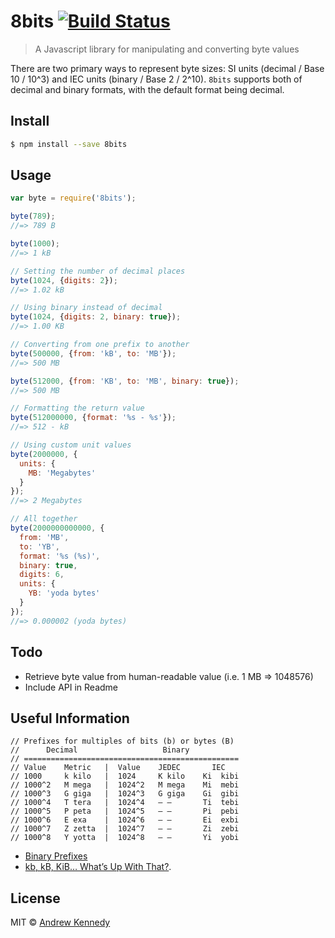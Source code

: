 # 8bits [![Build Status](https://travis-ci.org/akenn/8bits.svg?branch=master)](https://travis-ci.org/akenn/8bits)

> A Javascript library for manipulating and converting byte values

There are two primary ways to represent byte sizes: SI units (decimal / Base 10 / 10^3) and IEC units (binary / Base 2 / 2^10). `8bits` supports both of decimal and binary formats, with the default format being decimal.

## Install

```sh
$ npm install --save 8bits
```

## Usage

```js
var byte = require('8bits');

byte(789);
//=> 789 B

byte(1000);
//=> 1 kB

// Setting the number of decimal places
byte(1024, {digits: 2});
//=> 1.02 kB

// Using binary instead of decimal
byte(1024, {digits: 2, binary: true});
//=> 1.00 KB

// Converting from one prefix to another
byte(500000, {from: 'kB', to: 'MB'});
//=> 500 MB

byte(512000, {from: 'KB', to: 'MB', binary: true});
//=> 500 MB

// Formatting the return value
byte(512000000, {format: '%s - %s'});
//=> 512 - kB

// Using custom unit values
byte(2000000, {
  units: {
    MB: 'Megabytes'
  }
});
//=> 2 Megabytes

// All together
byte(2000000000000, {
  from: 'MB',
  to: 'YB',
  format: '%s (%s)',
  binary: true,
  digits: 6,
  units: {
    YB: 'yoda bytes'
  }
});
//=> 0.000002 (yoda bytes)
```

## Todo

- Retrieve byte value from human-readable value (i.e. 1 MB => 1048576)
- Include API in Readme

## Useful Information

```
// Prefixes for multiples of bits (b) or bytes (B)
//      Decimal                   Binary
// ================================================
// Value    Metric   |  Value    JEDEC       IEC
// 1000     k kilo   |  1024     K kilo    Ki  kibi
// 1000^2   M mega   |  1024^2   M mega    Mi  mebi
// 1000^3   G giga   |  1024^3   G giga    Gi  gibi
// 1000^4   T tera   |  1024^4   – –       Ti  tebi
// 1000^5   P peta   |  1024^5   – –       Pi  pebi
// 1000^6   E exa    |  1024^6   – –       Ei  exbi
// 1000^7   Z zetta  |  1024^7   – –       Zi  zebi
// 1000^8   Y yotta  |  1024^8   – –       Yi  yobi
```

- [Binary Prefixes](http://en.wikipedia.org/wiki/Binary_prefix)
- [kb, kB, KiB… What’s Up With That?](https://pacoup.com/2009/05/26/kb-kb-kib-whats-up-with-that/).

## License

MIT © [Andrew Kennedy](https://akenn.org)
